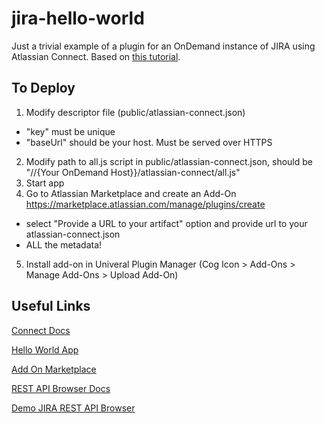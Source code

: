 jira-hello-world
================

Just a trivial example of a plugin for an OnDemand instance of JIRA using Atlassian Connect. Based on [this tutorial](https://developer.atlassian.com/static/connect/docs/guides/getting-started.html).


To Deploy
---------

1. Modify descriptor file (public/atlassian-connect.json)
  - "key" must be unique
  - "baseUrl" should be your host. Must be served over HTTPS
2. Modify path to all.js script in public/atlassian-connect.json, should be "//{Your OnDemand Host}}/atlassian-connect/all.js"
3. Start app
4. Go to Atlassian Marketplace and create an Add-On https://marketplace.atlassian.com/manage/plugins/create
  - select "Provide a URL to your artifact" option and provide url to your atlassian-connect.json
  - ALL the metadata!
5. Install add-on in Univeral Plugin Manager (Cog Icon > Add-Ons > Manage Add-Ons > Upload Add-On)


Useful Links
------------

[Connect Docs](https://developer.atlassian.com/static/connect/docs/index.html)

[Hello World App](https://developer.atlassian.com/static/connect/docs/guides/getting-started.html)

[Add On Marketplace](https://marketplace.atlassian.com/)

[REST API Browser Docs](https://developer.atlassian.com/display/DOCS/Using+the+REST+API+Browser)

[Demo JIRA REST API Browser](https://jira.atlassian.com/plugins/servlet/restbrowser#/)